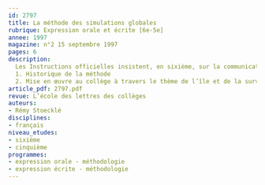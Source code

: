```yaml
---
id: 2797
title: La méthode des simulations globales 
rubrique: Expression orale et écrite [6e-5e]
annee: 1997
magazine: n°2 15 septembre 1997
pages: 6
description: 
  Les Instructions officielles insistent, en sixième, sur la communication orale et font à trois reprises allusion à la méthode des « simulations globales » – « Cette technique consiste à mettre en place un scénario cadre qui permet à un groupe d’élèves ou à une classe entière de créer un univers de référence [...], d’y installer des personnages en interaction et d’y simuler toutes les activités de discours que cet univers est susceptible de requérir. » Présentation de cette méthode qui requiert la collaboration fructueuse de plusieurs disciplines et permet de « combiner les pratiques de l’oral avec l’écrit et la lecture ».
  1. Historique de la méthode
  2. Mise en œuvre au collège à travers le thème de l’île et de la survie
article_pdf: 2797.pdf
revue: L’école des lettres des collèges
auteurs:
- Rémy Stoecklé
disciplines:
- français
niveau_etudes:
- sixième
- cinquième
programmes:
- expression orale - méthodologie
- expression écrite - méthodologie
---
```

